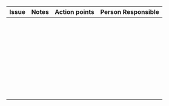 **Issue** | **Notes** | **Action points** | **Person Responsible** | 
 -- | -- | -- | -- 
[]() | | | | 
[]() | | | |     
[]() | | | | 
[]() | | | |
[]() | | | | 
[]() | | | |
[]() | | | | 
[]() | | | |     
[]() | | | | 
[]() | | | |
[]() | | | | 
[]() | | | |
[]() | | | | 
[]() | | | |     
[]() | | | | 
[]() | | | |
[]() | | | | 
[]() | | | |
[]() | | | | 
[]() | | | |     
[]() | | | | 
[]() | | | |
[]() | | | | 
[]() | | | |
[]() | | | | 
[]() | | | |     
[]() | | | | 
[]() | | | |
[]() | | | | 
[]() | | | |
[]() | | | | 
[]() | | | |     
[]() | | | | 
[]() | | | |
[]() | | | | 
[]() | | | |